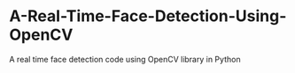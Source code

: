 # A-Real-Time-Face-Detection-Using-OpenCV
A real time face detection code using OpenCV library in Python
